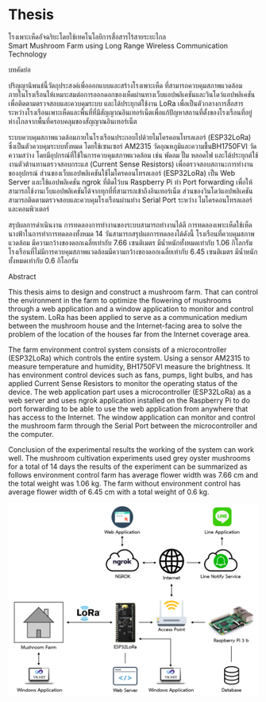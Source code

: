 # Thesis
โรงเพาะเห็ดอัจฉริยะโดยใช้เทคโนโลยีการสื่อสารไร้สายระยะไกล\
Smart Mushroom Farm using Long Range Wireless Communication Technology

บทคัดย่อ

ปริญญานิพนธ์นี้วัตถุประสงค์เพื่อออกแบบและสร้างโรงเพาะเห็ด ที่สามารถควบคุมสภาพแวดล้อมภายในโรงเรือนให้เหมาะสมต่อการออกดอกของเห็ดผ่านทางเว็บแอปพลิเคชันและวินโดว์แอปพลิเคชันเพื่อติดตามตรวจสอบและควบคุมระบบ และได้ประยุกต์ใช้งาน LoRa เพื่อเป็นตัวกลางการสื่อสารระหว่างโรงเรือนเพาะเห็ดและพื้นที่ที่มีสัญญาณอินเทอร์เน็ตเพื่อแก้ปัญหาสถานที่ตั้งของโรงเรือนที่อยู่ห่างไกลจากพื้นที่ครอบคลุมของสัญญาณอินเทอร์เน็ต

ระบบควบคุมสภาพแวดล้อมภายในโรงเรือนประกอบไปด้วยไมโครคอนโทรลเลอร์ (ESP32LoRa) ซึ่งเป็นตัวควบคุมระบบทั้งหมด โดยใช้เซนเซอร์ AM2315 วัดอุณหภูมิและความชื้นBH1750FVI วัดความสว่าง โดยมีอุปกรณ์ที่ใช้ในการควบคุมสภาพแวดล้อม เช่น พัดลม ปั๊ม หลอดไฟ และได้ประยุกต์ใช้งานตัวต้านทานตรวจสอบกระแส (Current Sense Resistors) เพื่อตรวจสอบสถานะการทำงานของอุปกรณ์ ส่วนของเว็บแอปพลิเคชันใช้ไมโครคอนโทรลเลอร์ (ESP32LoRa) เป็น Web Server และใช้แอปพลิเคชัน ngrok ที่ติดไว้บน Raspberry Pi ทำ Port forwarding เพื่อให้สามารถใช้งานเว็บแอปพลิเคชันได้จากทุกที่ที่สามารถเข้าถึงอินเทอร์เน็ต ส่วนของวินโดว์แอปพลิเคชันสามารถติดตามตรวจสอบและควบคุมโรงเรือนผ่านท่าง Serial Port ระหว่าง ไมโครคอนโทรลเลอร์และคอมพิวเตอร์

สรุปผลการดำเนินงาน การทดลองการทำงานของระบบสามารถทำงานได้ดี การทดลองเพาะเห็ดใช้เห็ดนางฟ้าในการทำการทดลองทั้งหมด 14 วันสามารถสรุปผลการทดลองได้ดังนี้ โรงเรือนที่ควบคุมสภาพแวดล้อม มีความกว้างของดอกเฉลี่ยเท่ากับ 7.66 เซนติเมตร มีน้ำหนักทั้งหมดเท่ากับ 1.06 กิโลกรัม โรงเรือนที่ไม่มีการควบคุมสภาพแวดล้อมมีความกว้างของดอกเฉลี่ยเท่ากับ 6.45 เซนติเมตร มีน้ำหนักทั้งหมดเท่ากับ 0.6 กิโลกรัม

Abstract

This thesis aims to design and construct a mushroom farm. That can control the environment in the farm to optimize the flowering of mushrooms through a web application and a window application to monitor and control the system. LoRa has been applied to serve as a communication medium between the mushroom house and the Internet-facing area to solve the problem of the location of the houses far from the Internet coverage area.

The farm environment control system consists of a microcontroller (ESP32LoRa) which controls the entire system. Using a sensor AM2315 to measure temperature and humidity, BH1750FVI measure the brightness. It has environment control devices such as fans, pumps, light bulbs, and has applied Current Sense Resistors to monitor the operating status of the device. The web application part uses a microcontroller (ESP32LoRa) as a web server and uses ngrok application installed on the Raspberry Pi to do port forwarding to be able to use the web application from anywhere that has access to the Internet. The window application can monitor and control the mushroom farm through the Serial Port between the microcontroller and the computer.

Conclusion of the experimental results the working of the system can work well. The mushroom cultivation experiments used grey oyster mushrooms for a total of 14 days the results of the experiment can be summarized as follows environment control farm has average flower width was 7.66 cm and the total weight was 1.06 kg. The farm without environment control has average flower width of 6.45 cm with a total weight of 0.6 kg. 

<img src="https://github.com/narinthon-so/Thesis/blob/main/SystemDiagram.PNG">
